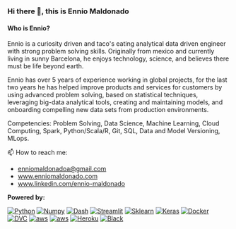 ### Hi there 👋, this is Ennio Maldonado

#### Who is Ennio?

Ennio is a curiosity driven and taco's eating analytical data driven engineer with strong problem solving skills. Originally from mexico and currently living in sunny Barcelona, he enjoys technology, science, and believes there must be life beyond earth.

Ennio has over 5 years of experience working in global projects, for the last two years he has helped improve products and services for customers by using advanced problem solving, based on statistical techniques, leveraging big-data analytical tools, creating and maintaining models, and onboarding compelling new data sets from production environments.

Competencies: Problem Solving, Data Science, Machine Learning, Cloud Computing, Spark, Python/Scala/R, Git, SQL, Data and Model Versioning, MLops.

📫 How to reach me: 
- enniomaldonadoa@gmail.com
- www.enniomaldonado.com
- www.linkedin.com/ennio-maldonado

**Powered by:**

[![Python](https://img.shields.io/pypi/pyversions/tensorflow?logo=python&logoColor=white)](https://github.com/python/cpython)
[![Numpy](https://img.shields.io/badge/Numpy-1.19.5-skyblue?logo=numpy)](https://github.com/numpy/numpy)
[![Dash](https://img.shields.io/badge/Dash-1.18.1-blue)](https://github.com/plotly/dash)
[![Streamlit](https://img.shields.io/badge/streamlit-0.74.1-yellow)](https://github.com/streamlit/streamlit)
[![Sklearn](https://img.shields.io/badge/scikit%20learn-0.24.0-orange)](https://github.com/scikit-learn/scikit-learn)
[![Keras](https://img.shields.io/badge/keras-2.4-red?logo=keras)](https://github.com/keras-team/keras)
[![Docker](https://img.shields.io/badge/Docker-20.10.2-blue?logo=docker)](https://github.com/docker)
[![DVC](https://img.shields.io/badge/DVC-1.11.10-purple?logo=dvc)](https://github.com/iterative/dvc)
[![aws](https://img.shields.io/badge/AWS-ECS-orange?logo=aws)](https://aws.amazon.com/)
[![aws](https://img.shields.io/badge/AWS-S3-orange?logo=aws)](https://aws.amazon.com/)
[![Heroku](https://img.shields.io/badge/Heroku-7.47.7-purple?logo=Heroku)](https://github.com/heroku/cli)
[![Black](https://img.shields.io/badge/Code%20Style-Black-black)](https://github.com/psf/black)
